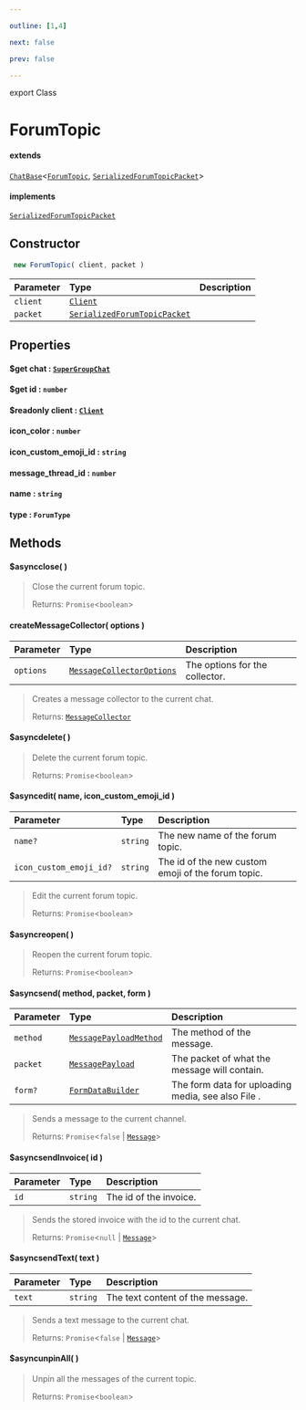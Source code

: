 ```yaml
---

outline: [1,4]

next: false

prev: false

---
```


export Class
# ForumTopic
#### extends
 [`ChatBase`](./ChatBase.md)<[`ForumTopic`](./ForumTopic.md), [`SerializedForumTopicPacket`](../interfaces/SerializedForumTopicPacket.md)>
#### implements
 [`SerializedForumTopicPacket`](../interfaces/SerializedForumTopicPacket.md)

## Constructor
```ts
 new ForumTopic( client, packet )
 ```
| Parameter | Type | Description |
| :--- | :--- | :--- |
| `client` | [`Client`](./Client.md) | |
| `packet` | [`SerializedForumTopicPacket`](../interfaces/SerializedForumTopicPacket.md) | |

## Properties

#### $get chat : [`SuperGroupChat`](./SuperGroupChat.md)

#### $get id : `number`

#### $readonly client : [`Client`](./Client.md)

#### icon_color : `number`

#### icon_custom_emoji_id : `string`

#### message_thread_id : `number`

#### name : `string`

#### type : `ForumType`

## Methods

#### $asyncclose( )

> Close the current forum topic.
> 
> Returns: `Promise`<`boolean`>

#### createMessageCollector( options )
| Parameter | Type | Description |
| :--- | :--- | :--- |
| `options` | [`MessageCollectorOptions`](../interfaces/MessageCollectorOptions.md) | The options for the collector. |
> Creates a message collector to the current chat.
> 
> Returns: [`MessageCollector`](./MessageCollector.md)

#### $asyncdelete( )

> Delete the current forum topic.
> 
> Returns: `Promise`<`boolean`>

#### $asyncedit( name, icon_custom_emoji_id )
| Parameter | Type | Description |
| :--- | :--- | :--- |
| `name?` | `string` | The new name of the forum topic. |
| `icon_custom_emoji_id?` | `string` | The id of the new custom emoji of the forum topic. |
> Edit the current forum topic.
> 
> Returns: `Promise`<`boolean`>

#### $asyncreopen( )

> Reopen the current forum topic.
> 
> Returns: `Promise`<`boolean`>

#### $asyncsend( method, packet, form )
| Parameter | Type | Description |
| :--- | :--- | :--- |
| `method` | [`MessagePayloadMethod`](../enumerations/MessagePayloadMethod.md) | The method of the message. |
| `packet` | [`MessagePayload`](../type-aliases/MessagePayload.md) | The packet of what the message will contain. |
| `form?` | [`FormDataBuilder`](./FormDataBuilder.md) | The form data for uploading media, see also File . |
> Sends a message to the current channel.
> 
> Returns: `Promise`<`false` \| [`Message`](./Message.md)>

#### $asyncsendInvoice( id )
| Parameter | Type | Description |
| :--- | :--- | :--- |
| `id` | `string` | The id of the invoice. |
> Sends the stored invoice with the id to the current chat.
> 
> Returns: `Promise`<`null` \| [`Message`](./Message.md)>

#### $asyncsendText( text )
| Parameter | Type | Description |
| :--- | :--- | :--- |
| `text` | `string` | The text content of the message. |
> Sends a text message to the current chat.
> 
> Returns: `Promise`<`false` \| [`Message`](./Message.md)>

#### $asyncunpinAll( )

> Unpin all the messages of the current topic.
> 
> Returns: `Promise`<`boolean`>
